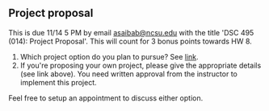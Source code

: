 ## Project proposal

This is due 11/14 5 PM by email asaibab@ncsu.edu with the title 'DSC 495 (014): Project Proposal'. This will count for 3 bonus points towards HW 8. 

1. Which project option do you plan to pursue? See [link](https://github.ncsu.edu/asaibab/dsc495_014_fall2022/blob/main/materials/projects.pdf).
2. If you're proposing your own project, please give the appropriate details (see link above). You need written approval from the instructor to implement this project. 

Feel free to setup an appointment to discuss either option. 
